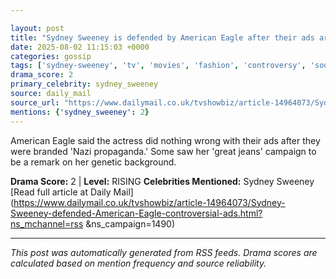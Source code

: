```yaml
---

layout: post
title: "Sydney Sweeney is defended by American Eagle after their ads are called 'Nazi propaganda' by woke mob"
date: 2025-08-02 11:15:03 +0000
categories: gossip
tags: ['sydney-sweeney', 'tv', 'movies', 'fashion', 'controversy', 'source-daily_mail', 'drama-rising']
drama_score: 2
primary_celebrity: sydney_sweeney
source: daily_mail
source_url: "https://www.dailymail.co.uk/tvshowbiz/article-14964073/Sydney-Sweeney-defended-American-Eagle-controversial-ads.html?ns_mchannel=rss&1490&campaign=1490"
mentions: {'sydney_sweeney': 2}
---
```


American Eagle said the actress did nothing wrong with their ads after they were branded 'Nazi propaganda.' Some saw her 'great jeans' campaign to be a remark on her genetic background.

**Drama Score:** 2 | **Level:** RISING **Celebrities Mentioned:** Sydney Sweeney [Read full article at Daily Mail](https://www.dailymail.co.uk/tvshowbiz/article-14964073/Sydney-Sweeney-defended-American-Eagle-controversial-ads.html?ns_mchannel=rss &ns_campaign=1490)

---

*This post was automatically generated from RSS feeds. Drama scores are calculated based on mention frequency and source reliability.*